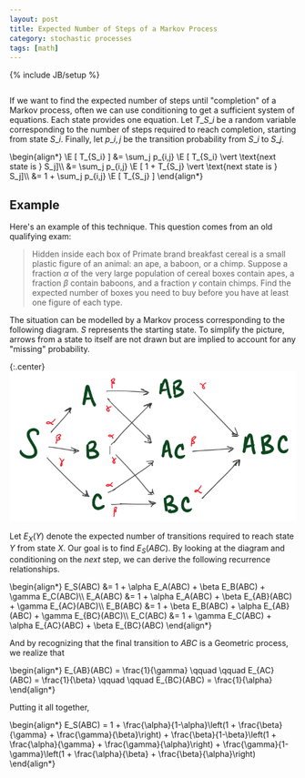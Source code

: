 ```yaml
---
layout: post
title: Expected Number of Steps of a Markov Process
category: stochastic processes
tags: [math]
---
```

{% include JB/setup %}

<div style='visibility: hidden; height: 0;'>$\newcommand{\E}{\mathbb{E}}\newcommand{\I}{\mathbb{I}}\renewcommand{\P}{\mathbb{P}}$</div>


If we want to find the expected number of steps until "completion" of a Markov process, often we can use conditioning to get a sufficient system of equations. Each state provides one equation. Let $T\_{S\_i}$ be a random variable corresponding to the number of steps required to reach completion, starting from state $S\_i$. Finally, let $p\_{i,j}$ be the transition probability from $S\_i$ to $S\_j$.

<div>\begin{align*}
\E [ T_{S_i} ] &= \sum_j p_{i,j} \E [ T_{S_i} \vert \text{next state is } S_j]\\
 &= \sum_j p_{i,j} \E [ 1 + T_{S_j} \vert \text{next state is } S_j]\\
 &= 1 + \sum_j p_{i,j} \E [ T_{S_j} ]
\end{align*}</div>

## Example

Here's an example of this technique. This question comes from an old qualifying exam:

> Hidden inside each box of Primate brand breakfast cereal is a small plastic figure of an animal: an ape, a baboon, or a chimp. Suppose a fraction $\alpha$ of the very large population of cereal boxes contain apes, a fraction $\beta$ contain baboons, and a fraction $\gamma$ contain chimps. Find the expected number of boxes you need to buy before you have at least one figure of each type.

The situation can be modelled by a Markov process corresponding to the following diagram. $S$ represents the starting state. To simplify the picture, arrows from a state to itself are not drawn but are implied to account for any "missing" probability.

{:.center}
![markov diagram](/static/2013-02-07-expected-number-of-steps-of-a-markov-process/graph.png) 

Let $E_X(Y)$ denote the expected number of transitions required to reach state $Y$ from state $X$. Our goal is to find $E_S(ABC)$. By looking at the diagram and conditioning on the *next* step, we can derive the following recurrence relationships.

<div>\begin{align*}
E_S(ABC) &= 1 + \alpha E_A(ABC) + \beta E_B(ABC) + \gamma E_C(ABC)\\
E_A(ABC) &= 1 + \alpha E_A(ABC) + \beta E_{AB}(ABC) + \gamma E_{AC}(ABC)\\
E_B(ABC) &= 1 + \beta E_B(ABC) + \alpha E_{AB}(ABC) + \gamma E_{BC}(ABC)\\
E_C(ABC) &= 1 + \gamma E_C(ABC) + \alpha E_{AC}(ABC) + \beta E_{BC}(ABC)
\end{align*}</div>

And by recognizing that the final transition to $ABC$ is a Geometric process, we realize that


<div>\begin{align*}
E_{AB}(ABC) = \frac{1}{\gamma} \qquad \qquad E_{AC}(ABC) = \frac{1}{\beta} \qquad \qquad E_{BC}(ABC) = \frac{1}{\alpha}
\end{align*}</div>

Putting it all together,


<div>\begin{align*}
E_S(ABC) = 1 +  \frac{\alpha}{1-\alpha}\left(1 + \frac{\beta}{\gamma} + \frac{\gamma}{\beta}\right) + \frac{\beta}{1-\beta}\left(1 + \frac{\alpha}{\gamma} + \frac{\gamma}{\alpha}\right) + \frac{\gamma}{1-\gamma}\left(1 + \frac{\alpha}{\beta} + \frac{\beta}{\alpha}\right)
\end{align*}</div>

